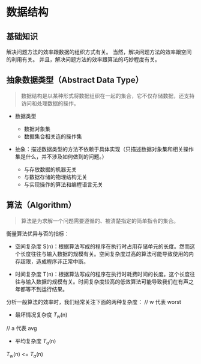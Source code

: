 # 数据结构
## 基础知识

解决问题方法的效率跟数据的组织方式有关。
当然，解决问题方法的效率跟空间的利用有关。
并且，解决问题方法的效率跟算法的巧妙程度有关。

## 抽象数据类型（Abstract Data Type）

> 数据结构是以某种形式将数据组织在一起的集合，它不仅存储数据，还支持访问和处理数据的操作。

* 数据类型
    * 数据对象集
    * 数据集合相关连的操作集

* 抽象：描述数据类型的方法不依赖于具体实现（只描述数据对象集和相关操作集是什么，并不涉及如何做到的问题。）
    * 与存放数据的机器无关
    * 与数据存储的物理结构无关
    * 与实现操作的算法和编程语言无关


## 算法（Algorithm）

> 算法是为求解一个问题需要遵循的、被清楚指定的简单指令的集合。

衡量算法优异与否的指标：
* 空间复杂度 S(n)：根据算法写成的程序在执行时占用存储单元的长度。然而这个长度往往与输入数据的规模有关。空间复杂度过高的算法可能导致使用的内存超限，造成程序非正常中断。

* 时间复杂度 T(n)：根据算法写成的程序在执行时耗费时间的长度。这个长度往往与输入数据的规模有关。时间复杂度较高的低效算法可能导致我们在有声之年都等不到运行结果。

分析一般算法的效率时，我们经常关注下面的两种复杂度：
// w 代表 worst
* 最坏情况复杂度 $T_w$(n)

// a 代表 avg
* 平均复杂度 $T_a$(n)

$T_w$(n) <= $T_a$(n)

